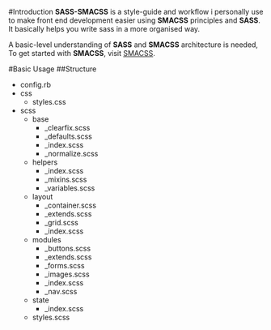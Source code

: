 #Introduction
**SASS-SMACSS** is a style-guide and workflow i personally use to make front end development easier using **SMACSS** principles and **SASS**. It basically helps you write sass in a more organised way.

A basic-level understanding of **SASS** and **SMACSS** architecture is needed, To get started with **SMACSS**, visit [SMACSS](http://www.smacss.com).

#Basic Usage
##Structure

* config.rb
* css
  * styles.css
* scss
  * base
    * _clearfix.scss
    * _defaults.scss
    * _index.scss
    * _normalize.scss
  * helpers
    * _index.scss
    * _mixins.scss
    * _variables.scss
  * layout
    * _container.scss
    * _extends.scss
    * _grid.scss
    * _index.scss
  * modules
    * _buttons.scss
    * _extends.scss
    * _forms.scss
    * _images.scss
    * _index.scss
    * _nav.scss
  * state
    * _index.scss
  * styles.scss
